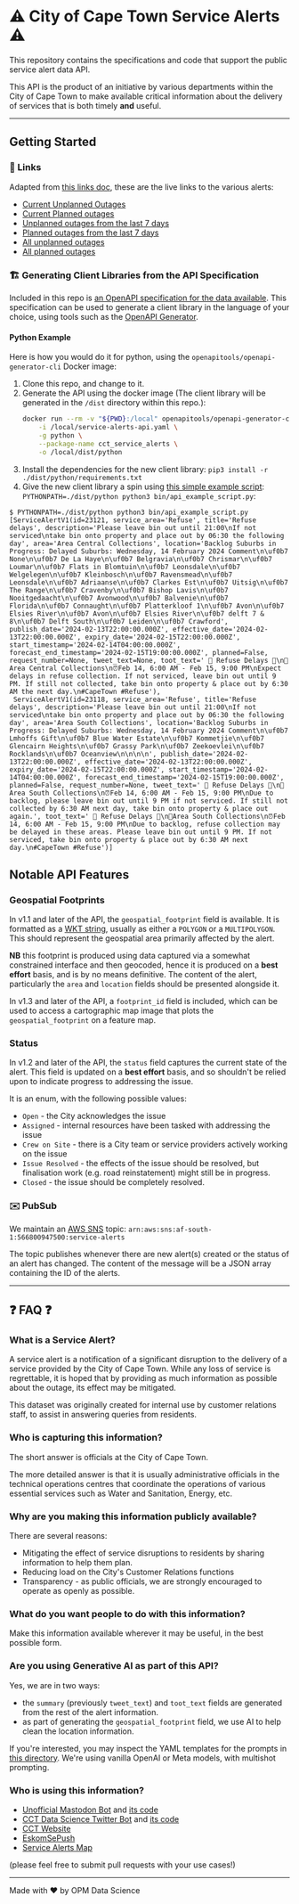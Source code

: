# ⚠️ City of Cape Town Service Alerts ⚠️
This repository contains the specifications and code that support the public service alert data API. 

This API is the product of an initiative by various departments within the City of Cape Town to make available critical
information about the delivery of services that is both timely **and** useful.

---

## Getting Started

### 🔗 Links
Adapted from [this links doc](https://gist.github.com/Gordonei/947ff2ae93b8a7983594244053724161), these are the live 
links to the various alerts:
* [Current Unplanned Outages](https://service-alerts.cct-datascience.xyz/v1.3/service-alerts/current/unplanned)
* [Current Planned outages](https://service-alerts.cct-datascience.xyz/v1.3/service-alerts/current/planned)
* [Unplanned outages from the last 7 days](https://service-alerts.cct-datascience.xyz/v1.3/service-alerts/7days/unplanned)
* [Planned outages from the last 7 days](https://service-alerts.cct-datascience.xyz/v1.3/service-alerts/7days/planned)
* [All unplanned outages](https://service-alerts.cct-datascience.xyz/v1.3/service-alerts/all/unplanned)
* [All planned outages](https://service-alerts.cct-datascience.xyz/v1.3/service-alerts/all/planned)

### 🏗️ Generating Client Libraries from the API Specification

Included in this repo is [an OpenAPI specification for the data available](./service-alerts-api.yaml). This specification
can be used to generate a client library in the language of your choice, using tools such as the [OpenAPI Generator](https://github.com/OpenAPITools/openapi-generator).

#### Python Example

Here is how you would do it for python, using the `openapitools/openapi-generator-cli` Docker image:

1. Clone this repo, and change to it.
2. Generate the API using the docker image (The client library will be generated in the `/dist` directory within this repo.):
    ```bash
    docker run --rm -v "${PWD}:/local" openapitools/openapi-generator-cli generate \
        -i /local/service-alerts-api.yaml \
        -g python \
        --package-name cct_service_alerts \
        -o /local/dist/python
    ```
3. Install the dependencies for the new client library: `pip3 install -r ./dist/python/requirements.txt`
4. Give the new client library a spin using [this simple example script](./bin/api_example_script.py): `PYTHONPATH=./dist/python python3 bin/api_example_script.py`:
```
$ PYTHONPATH=./dist/python python3 bin/api_example_script.py
[ServiceAlertV1(id=23121, service_area='Refuse', title='Refuse delays', description='Please leave bin out until 21:00\nIf not serviced\ntake bin onto property and place out by 06:30 the following day', area='Area Central Collections', location='Backlog Suburbs in Progress: Delayed Suburbs: Wednesday, 14 February 2024 Comment\n\uf0b7 None\n\uf0b7 De La Haye\n\uf0b7 Belgravia\n\uf0b7 Chrismar\n\uf0b7 Loumar\n\uf0b7 Flats in Blomtuin\n\uf0b7 Leonsdale\n\uf0b7 Welgelegen\n\uf0b7 Kleinbosch\n\uf0b7 Ravensmead\n\uf0b7 Leonsdale\n\uf0b7 Adriaanse\n\uf0b7 Clarkes Est\n\uf0b7 Uitsig\n\uf0b7 The Range\n\uf0b7 Cravenby\n\uf0b7 Bishop Lavis\n\uf0b7 Nooitgedaacht\n\uf0b7 Avonwood\n\uf0b7 Balvenie\n\uf0b7 Florida\n\uf0b7 Connaught\n\uf0b7 Platterkloof 1\n\uf0b7 Avon\n\uf0b7 Elsies River\n\uf0b7 Avon\n\uf0b7 Elsies River\n\uf0b7 delft 7 & 8\n\uf0b7 Delft South\n\uf0b7 Leiden\n\uf0b7 Crawford', publish_date='2024-02-13T22:00:00.000Z', effective_date='2024-02-13T22:00:00.000Z', expiry_date='2024-02-15T22:00:00.000Z', start_timestamp='2024-02-14T04:00:00.000Z', forecast_end_timestamp='2024-02-15T19:00:00.000Z', planned=False, request_number=None, tweet_text=None, toot_text=' 🚮 Refuse Delays 🚮\n📍Area Central Collections\n⏰Feb 14, 6:00 AM - Feb 15, 9:00 PM\nExpect delays in refuse collection. If not serviced, leave bin out until 9 PM. If still not collected, take bin onto property & place out by 6:30 AM the next day.\n#CapeTown #Refuse'),
 ServiceAlertV1(id=23118, service_area='Refuse', title='Refuse delays', description='Please leave bin out until 21:00\nIf not serviced\ntake bin onto property and place out by 06:30 the following day', area='Area South Collections', location='Backlog Suburbs in Progress: Delayed Suburbs: Wednesday, 14 February 2024 Comment\n\uf0b7 Lmhoffs Gift\n\uf0b7 Blue Water Estate\n\uf0b7 Kommetjie\n\uf0b7 Glencairn Heights\n\uf0b7 Grassy Park\n\uf0b7 Zeekoevlei\n\uf0b7 Rocklands\n\uf0b7 Oceanview\n\n\n\n', publish_date='2024-02-13T22:00:00.000Z', effective_date='2024-02-13T22:00:00.000Z', expiry_date='2024-02-15T22:00:00.000Z', start_timestamp='2024-02-14T04:00:00.000Z', forecast_end_timestamp='2024-02-15T19:00:00.000Z', planned=False, request_number=None, tweet_text=' 🚮 Refuse Delays 🚮\n📍Area South Collections\n⏰Feb 14, 6:00 AM - Feb 15, 9:00 PM\nDue to backlog, please leave bin out until 9 PM if not serviced. If still not collected by 6:30 AM next day, take bin onto property & place out again.', toot_text=' 🚮 Refuse Delays 🚮\n📍Area South Collections\n⏰Feb 14, 6:00 AM - Feb 15, 9:00 PM\nDue to backlog, refuse collection may be delayed in these areas. Please leave bin out until 9 PM. If not serviced, take bin onto property & place out by 6:30 AM next day.\n#CapeTown #Refuse')]
```

## Notable API Features

### Geospatial Footprints
In v1.1 and later of the API, the `geospatial_footprint` field is available. It is formatted as a [WKT string](https://en.wikipedia.org/wiki/Well-known_text_representation_of_geometry), 
usually as either a `POLYGON` or a `MULTIPOLYGON`. This should represent the geospatial area primarily affected by the 
alert.

**NB** this footprint is produced using data captured via a somewhat constrained interface and then geocoded, hence it 
is produced on a **best effort** basis, and is by no means definitive. The content of the alert, particularly the `area`
and `location` fields should be presented alongside it.

In v1.3 and later of the API, a `footprint_id` field is included, which can be used to access a cartographic map image
that plots the `geospatial_footprint` on a feature map.

### Status
In v1.2 and later of the API, the `status` field captures the current state of the alert. This field is updated on a 
**best effort** basis, and so shouldn't be relied upon to indicate progress to addressing the issue.

It is an enum, with the following possible values:
- `Open` - the City acknowledges the issue
- `Assigned` - internal resources have been tasked with addressing the issue
- `Crew on Site` - there is a City team or service providers actively working on the issue
- `Issue Resolved` - the effects of the issue should be resolved, but finalisation work (e.g. road reinstatement) might 
still be in progress.
- `Closed` - the issue should be completely resolved.

### ✉️ PubSub
We maintain an [AWS SNS](https://aws.amazon.com/sns/) topic: `arn:aws:sns:af-south-1:566800947500:service-alerts`

The topic publishes whenever there are new alert(s) created or the status of an alert has changed. The content of the 
message will be a JSON array containing the ID of the alerts.

---

## ❓ FAQ ❓
### What is a Service Alert?
A service alert is a notification of a significant disruption to the delivery of a service provided by the City of Cape
Town. While any loss of service is regrettable, it is hoped that by providing as much information as possible about the
outage, its effect may be mitigated.

This dataset was originally created for internal use by customer relations staff, to assist in answering queries from
residents.

### Who is capturing this information?
The short answer is officials at the City of Cape Town. 

The more detailed answer is that it is usually administrative officials in the technical operations centres that 
coordinate the operations of various essential services such as Water and Sanitation, Energy, etc.

### Why are you making this information publicly available?
There are several reasons:
* Mitigating the effect of service disruptions to residents by sharing information to help them plan.
* Reducing load on the City's Customer Relations functions
* Transparency - as public officials, we are strongly encouraged to operate as openly as possible.

### What do you want people to do with this information?
Make this information available wherever it may be useful, in the best possible form.

### Are you using Generative AI as part of this API?
Yes, we are in two ways:
* the `summary` (previously `tweet_text`) and `toot_text` fields are generated from the rest of the alert information.
* as part of generating the `geospatial_footprint` field, we use AI to help clean the location information.

If you're interested, you may inspect the YAML templates for the prompts in [this directory](./src/resources/). We're 
using vanilla OpenAI or Meta models, with multishot prompting.

### Who is using this information?
* [Unofficial Mastodon Bot](https://botsin.space/@coct_service_alerts) and [its code](https://github.com/cityofcapetown/mastodon-bots)
* [CCT Data Science Twitter Bot](https://twitter.com/DataOpm) and [its code](https://github.com/cityofcapetown/twitter-bots)
* [CCT Website](https://www.capetown.gov.za/Pages/City-Alerts.aspx)
* [EskomSePush](https://esp.info)
* [Service Alerts Map](https://ttlx.me/coct/service-alerts/)

(please feel free to submit pull requests with your use cases!)

---

Made with ❤️ by OPM Data Science
